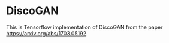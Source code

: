# DiscoGAN

This is Tensorflow implementation of DiscoGAN from the paper https://arxiv.org/abs/1703.05192. 
